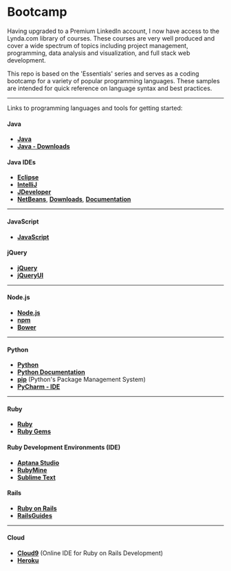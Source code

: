 # Bootcamp

Having upgraded to a Premium LinkedIn account, I now have access to the Lynda.com library of courses. These courses are very well produced and cover a wide spectrum of topics including project management, programming, data analysis and visualization, and full stack web development.

This repo is based on the 'Essentials' series and serves as a coding bootcamp for a variety of popular programming languages. These samples are intended for quick reference on language syntax and best practices.

---

Links to programming languages and tools for getting started:

#### Java

- **<a href="https://www.oracle.com/java/index.html" target="_blank" title="Java">Java</a>**
- **<a href="http://www.oracle.com/technetwork/java/javase/downloads/index.html" target="_blank" title="Java Downloads">Java - Downloads</a>**

#### Java IDEs

- **<a href="https://eclipse.org/" target="_blank" title="Eclipse">Eclipse</a>**
- **<a href="https://www.jetbrains.com/idea/" target="_blank" title="IntelliJ">IntelliJ</a>**
- **<a href="http://www.oracle.com/technetwork/developer-tools/jdev/overview/index.html" target="_blank" title="JDeveloper">JDeveloper</a>**
- **<a href="https://netbeans.org/" target="_blank" title="NetBeans">NetBeans</a>**, **<a href="https://netbeans.org/downloads/" target="_blank" title="NetBeans Downloads">Downloads</a>**, **<a href="https://netbeans.org/kb/index.html" target="_blank" title="NetBeans Documentation">Documentation</a>** 
 
---

#### JavaScript

- **<a href="https://developer.mozilla.org/en-US/docs/Web/JavaScript" target="_blank">JavaScript</a>**

#### jQuery

- **<a href="https://jquery.com/" target="_blank" title="jQuery">jQuery</a>**
- **<a href="https://jqueryui.com/" target="_blank" title="jQueryUI">jQueryUI</a>**

---

#### Node.js

- **<a href="https://nodejs.org/en/" target="_blank">Node.js</a>**
- **<a href="https://www.npmjs.com/" target="_blank">npm</a>**
- **<a href="https://bower.io/" target="_blank">Bower</a>**

---

#### Python

- **<a href="https://www.python.org/" target="_blank">Python</a>**
- **<a href="https://www.python.org/doc/" target="_blank">Python Documentation</a>**
- **<a href="https://pip.pypa.io/en/stable/#" target="_blank">pip</a>** (Python's Package Management System)             
- **<a href="http://www.jetbrains.com/pycharm/" target="_blank" title="PyCharm">PyCharm - IDE</a>**

---

#### Ruby

- **<a href="https://www.ruby-lang.org/en/" target="_blank">Ruby</a>**
- **<a href="https://rubygems.org/" target="_blank">Ruby Gems</a>**

#### Ruby Development Environments (IDE)

- **<a href="http://www.aptana.com/" target="_blank">Aptana Studio</a>**
- **<a href="https://www.jetbrains.com/ruby/" target="_blank">RubyMine</a>**
- **<a href="https://www.sublimetext.com/" target="_blank">Sublime Text</a>**

#### Rails

- **<a href="http://rubyonrails.org/" target="_blank">Ruby on Rails</a>**
- **<a href="http://guides.rubyonrails.org/getting_started.html" target="_blank">RailsGuides</a>**

---

#### Cloud

- **<a href="https://c9.io/">Cloud9</a>** (Online IDE for Ruby on Rails Development)
- **<a href="https://www.heroku.com/">Heroku</a>**




